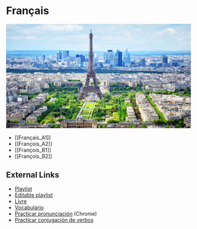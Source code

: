 # Français

![](attachments/Pasted%20image%2020240227233546.png)

- [[Français_A1]]
- [[François_A2]]
- [[François_B1]]
- [[François_B2]]

## External Links

- [Playlist](https://open.spotify.com/playlist/1gGHZrRIYDFAdoPsWrL53G?si=2c4f7521d9174e87)
- [Editable playlist](https://open.spotify.com/playlist/1gGHZrRIYDFAdoPsWrL53G?si=913249e923e745cb&pt=4ee203dba2d9078ac54f26a17d0b7815)
- [Livre](https://drive.google.com/drive/folders/18EQ62SsC42tsSqfvpflXn__v4A198yhN)
- [Vocabulario](https://www.languageguide.org/french/vocabulary/)
- [Practicar pronunciación](https://voicenotebook.com/prononce.php) (Chrome)
- [Practicar conjugación de verbos](https://www.cestfacile.eu/fr/verbes/pratiquer/temps.html#11:avoir/1)

